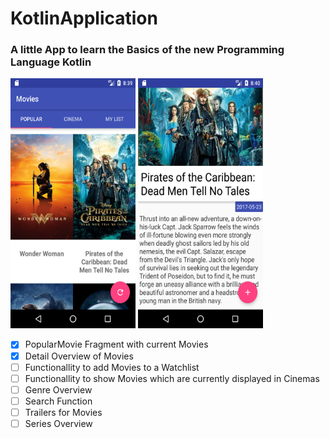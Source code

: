 # KotlinApplication

### A little App to learn the Basics of the new Programming Language Kotlin

<img src="https://github.com/LeonErath/KotlinApplication/blob/master/screenshots/PopularMovies.png" data-canonical-src="https://raw.githubusercontent.com/LeonErath/KotlinApplication/master/screenshots/PopularMovies.png" width="200" height="400" />

<img src="https://github.com/LeonErath/KotlinApplication/blob/master/screenshots/MovieDetail.png" data-canonical-src="https://raw.githubusercontent.com/LeonErath/KotlinApplication/master/screenshots/MovieDetail.png" width="200" height="400" />


- [x] PopularMovie Fragment with current Movies
- [x] Detail Overview of Movies
- [ ] Functionallity to add Movies to a Watchlist
- [ ] Functionallity to show Movies which are currently displayed in Cinemas
- [ ] Genre Overview
- [ ] Search Function
- [ ] Trailers for Movies
- [ ] Series Overview
